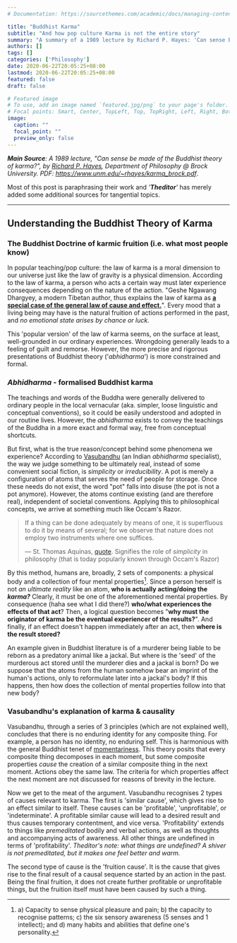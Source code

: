 ```yaml
---
# Documentation: https://sourcethemes.com/academic/docs/managing-content/

title: "Buddhist Karma"
subtitle: "And how pop culture Karma is not the entire story"
summary: "A summary of a 1989 lecture by Richard P. Hayes: 'Can sense be made of the Buddhist theory of karma?' We investigate the formal definition of karma."
authors: []
tags: []
categories: ['Philosophy']
date: 2020-06-22T20:05:25+08:00
lastmod: 2020-06-22T20:05:25+08:00
featured: false
draft: false

# Featured image
# To use, add an image named `featured.jpg/png` to your page's folder.
# Focal points: Smart, Center, TopLeft, Top, TopRight, Left, Right, BottomLeft, Bottom, BottomRight.
image:
  caption: ""
  focal_point: ""
  preview_only: false
---
```


***Main Source**: A 1989 lecture, "Can sense be made of the Buddhist theory of karma?", by [Richard P. Hayes](https://unm.academia.edu/RichardHayes/CurriculumVitae), Department of Philosophy @ Brock University. PDF: https://www.unm.edu/~rhayes/karma_brock.pdf*. 

Most of this post is paraphrasing their work and *'**Theditor**'* has merely added some additional sources for tangential topics.

---

## Understanding the Buddhist Theory of Karma

### The Buddhist Doctrine of karmic fruition (i.e. what most people know)

In popular teaching/pop culture: the law of karma is a moral dimension to our universe just like the law of gravity is a physical dimension. According to the law of karma, a person who acts a certain way must later experience consequences depending on the nature of the action. "Geshe Ngawang Dhargyey, a modern Tibetan author, thus explains the law of karma as **<u>a special case of the general law of cause and effect.</u>**". Every mood that a living being may have is the natural fruition of actions performed in the past, and *no emotional state arises by chance or luck.*

This 'popular version' of the law of karma seems, on the surface at least, well-grounded in our ordinary experiences. Wrongdoing generally leads to a feeling of guilt and remorse. However, the more precise and rigorous presentations of Buddhist theory ('*abhidharma*') is more constrained and formal. 

### *Abhidharma* - formalised Buddhist karma

The teachings and words of the Buddha were generally delivered to ordinary people in the local vernacular (aka. simpler, loose linguistic and conceptual conventions), so it could be easily understood and adopted in our routine lives. However, the *abhidharma* exists to convey the teachings of the Buddha in a more exact and formal way, free from conceptual shortcuts. 

But first, what is the true reason/concept behind some phenomena we experience? According to [Vasubandhu](https://plato.stanford.edu/entries/vasubandhu/) (an Indian *abhidharma* specialist), the way we judge something to be ultimately real, instead of some convenient social fiction, is *simplicity* or *irreducibility*. A pot is merely a configuration of atoms that serves the need of people for storage. Once these needs do not exist, the word "pot" falls into disuse (the pot is not a pot anymore). However, the atoms continue existing (and are therefore real), independent of societal conventions. Applying this to philosophical concepts, we arrive at something much like Occam's Razor. 

> If a thing can be done adequately by means of one, it is superfluous to do it by means of several; for we observe that nature does not employ two instruments where one suffices.
>
> &mdash; St. Thomas Aquinas, [quote](https://plato.stanford.edu/entries/simplicity/). Signifies the role of *simplicity* in philosophy (that is today popularly known through Occam's Razor)

By this method, humans are, broadly, 2 sets of components: a physical body and a collection of four mental properties[^1]. Since a person herself is not *an ultimate reality* like an atom, **who is actually acting/doing the *karma?*** Clearly, it must be one of the aforementioned mental properties. By consequence (haha see what I did there?) **who/what experiences the effects of that act**? Then, a logical question becomes "**why must the originator of karma be the eventual experiencer of the results?**". And finally, if an effect doesn't happen immediately after an act, then **where is the result stored?**

An example given in Buddhist literature is of a murderer being liable to be reborn as a predatory animal like a jackal. But where is the 'seed' of the murderous act stored until the murderer dies and a jackal is born? Do we suppose that the atoms from the human somehow bear an imprint of the human's actions, only to reformulate later into a jackal's body? If this happens, then how does the collection of mental properties follow into that new body?

### Vasubandhu's explanation of karma & causality

Vasubandhu, through a series of 3 principles (which are not explained well), concludes that there is no enduring identity for any composite thing. For example, a person has no identity, no enduring self. This is harmonious with the general Buddhist tenet of [momentariness](https://plato.stanford.edu/entries/abhidharma/#TimImpMom). This theory posits that every composite thing decomposes in each moment, but some composite properties *cause* the creation of a similar composite thing in the next moment. Actions obey the same law. The criteria for which properties affect the next moment are not discussed for reasons of brevity in the lecture.

Now we get to the meat of the argument. Vasubandhu recognises 2 types of causes relevant to karma. The first is 'similar cause', which gives rise to an effect similar to itself. These causes can be 'profitable', 'unprofitable', or 'indeterminate'. A profitable similar cause will lead to a desired result and thus causes temporary contentment, and vice versa. 'Profitability' extends to things like *premeditated* bodily and verbal actions, as well as thoughts and accompanying acts of awareness. All other things are undefined in terms of 'profitability'. *Theditor's note: what things are undefined? A shiver is not premeditated, but it makes one feel better and warm.*

The second type of cause is the 'fruition cause'. It is the cause that gives rise to the final result of a causal sequence started by an action in the past. Being the final fruition, it does not create further profitable or unprofitable things, but the fruition itself must have been caused by such a thing.









[^1]: a) Capacity to sense physical pleasure and pain; b) the capacity to recognise patterns; c) the six sensory awareness (5 senses and 1 intellect); and d) many habits and abilities that define one's personality.